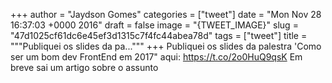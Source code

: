 
+++
author = "Jaydson Gomes"
categories = ["tweet"]
date = "Mon Nov 28 16:37:03 +0000 2016"
draft = false
image = "{TWEET_IMAGE}"
slug = "47d1025cf61dc6e45ef3d1315c7f4fc44abea78d"
tags = ["tweet"]
title = """Publiquei os slides da pa..."""
+++
Publiquei os slides da palestra 'Como ser um bom dev FrontEnd em 2017" aqui: https://t.co/2o0HuQ9qsK Em breve sai um artigo sobre o assunto
